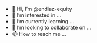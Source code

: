- 👋 Hi, I’m @endiaz-equity
- 👀 I’m interested in ...
- 🌱 I’m currently learning ...
- 💞️ I’m looking to collaborate on ...
- 📫 How to reach me ...

<!---
endiaz-equity/endiaz-equity is a ✨ special ✨ repository because its `README.md` (this file) appears on your GitHub profile.
You can click the Preview link to take a look at your changes.
--->
